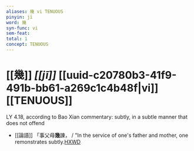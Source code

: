 ```yaml
---
aliases: 幾 vi TENUOUS
pinyin: jī
word: 幾
syn-func: vi
sem-feat: 
total: 1
concept: TENUOUS 
---
```

# [[幾]] *[[jī]]*  [[uuid-c20780b3-41f9-491b-bb61-a269c1c4b48f|vi]] [[TENUOUS]]
LY 4.18, according to Bao Xian commentary: subtly, in a subtle manner that does not offend
 - [[論語]] 「事父母**幾**諫， / "In the service of one's father and mother, one remonstrates subtly.[HXWD](https://hxwd.org/textview.html?location=KR1h0004_tls_004-19a.3)